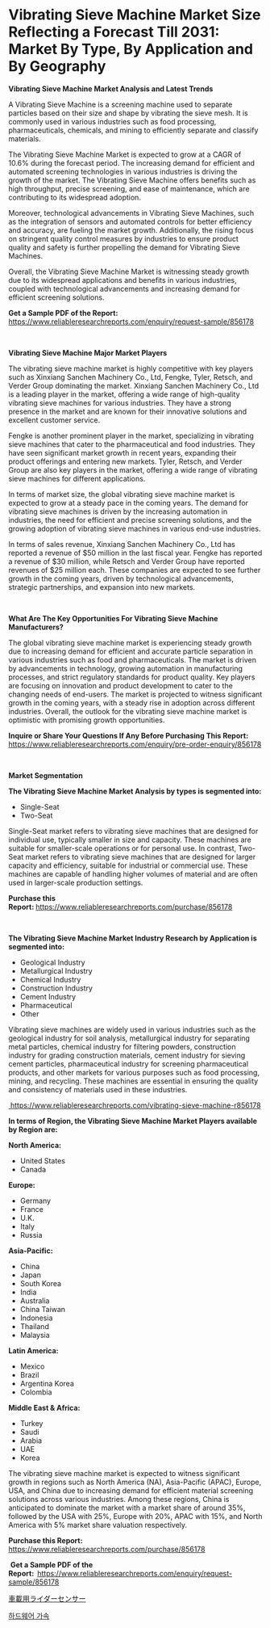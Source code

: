 <p><h1>Vibrating Sieve Machine Market Size Reflecting a Forecast Till 2031: Market By Type, By Application and By Geography</h1></p><p><strong>Vibrating Sieve Machine Market Analysis and Latest Trends</strong></p>
<p><p>A Vibrating Sieve Machine is a screening machine used to separate particles based on their size and shape by vibrating the sieve mesh. It is commonly used in various industries such as food processing, pharmaceuticals, chemicals, and mining to efficiently separate and classify materials.</p><p>The Vibrating Sieve Machine Market is expected to grow at a CAGR of 10.6% during the forecast period. The increasing demand for efficient and automated screening technologies in various industries is driving the growth of the market. The Vibrating Sieve Machine offers benefits such as high throughput, precise screening, and ease of maintenance, which are contributing to its widespread adoption.</p><p>Moreover, technological advancements in Vibrating Sieve Machines, such as the integration of sensors and automated controls for better efficiency and accuracy, are fueling the market growth. Additionally, the rising focus on stringent quality control measures by industries to ensure product quality and safety is further propelling the demand for Vibrating Sieve Machines.</p><p>Overall, the Vibrating Sieve Machine Market is witnessing steady growth due to its widespread applications and benefits in various industries, coupled with technological advancements and increasing demand for efficient screening solutions.</p></p>
<p><strong>Get a Sample PDF of the Report:&nbsp;</strong> <a href="https://www.reliableresearchreports.com/enquiry/request-sample/856178">https://www.reliableresearchreports.com/enquiry/request-sample/856178</a></p>
<p>&nbsp;</p>
<p><strong>Vibrating Sieve Machine Major Market Players</strong></p>
<p><p>The vibrating sieve machine market is highly competitive with key players such as Xinxiang Sanchen Machinery Co., Ltd, Fengke, Tyler, Retsch, and Verder Group dominating the market. Xinxiang Sanchen Machinery Co., Ltd is a leading player in the market, offering a wide range of high-quality vibrating sieve machines for various industries. They have a strong presence in the market and are known for their innovative solutions and excellent customer service.</p><p>Fengke is another prominent player in the market, specializing in vibrating sieve machines that cater to the pharmaceutical and food industries. They have seen significant market growth in recent years, expanding their product offerings and entering new markets. Tyler, Retsch, and Verder Group are also key players in the market, offering a wide range of vibrating sieve machines for different applications.</p><p>In terms of market size, the global vibrating sieve machine market is expected to grow at a steady pace in the coming years. The demand for vibrating sieve machines is driven by the increasing automation in industries, the need for efficient and precise screening solutions, and the growing adoption of vibrating sieve machines in various end-use industries.</p><p>In terms of sales revenue, Xinxiang Sanchen Machinery Co., Ltd has reported a revenue of $50 million in the last fiscal year. Fengke has reported a revenue of $30 million, while Retsch and Verder Group have reported revenues of $25 million each. These companies are expected to see further growth in the coming years, driven by technological advancements, strategic partnerships, and expansion into new markets.</p></p>
<p>&nbsp;</p>
<p><strong>What Are The Key Opportunities For Vibrating Sieve Machine Manufacturers?</strong></p>
<p><p>The global vibrating sieve machine market is experiencing steady growth due to increasing demand for efficient and accurate particle separation in various industries such as food and pharmaceuticals. The market is driven by advancements in technology, growing automation in manufacturing processes, and strict regulatory standards for product quality. Key players are focusing on innovation and product development to cater to the changing needs of end-users. The market is projected to witness significant growth in the coming years, with a steady rise in adoption across different industries. Overall, the outlook for the vibrating sieve machine market is optimistic with promising growth opportunities.</p></p>
<p><strong>Inquire or Share Your Questions If Any Before Purchasing This Report:</strong> <a href="https://www.reliableresearchreports.com/enquiry/pre-order-enquiry/856178">https://www.reliableresearchreports.com/enquiry/pre-order-enquiry/856178</a></p>
<p>&nbsp;</p>
<p><strong>Market Segmentation</strong></p>
<p><strong>The Vibrating Sieve Machine Market Analysis by types is segmented into:</strong></p>
<p><ul><li>Single-Seat</li><li>Two-Seat</li></ul></p>
<p><p>Single-Seat market refers to vibrating sieve machines that are designed for individual use, typically smaller in size and capacity. These machines are suitable for smaller-scale operations or for personal use. In contrast, Two-Seat market refers to vibrating sieve machines that are designed for larger capacity and efficiency, suitable for industrial or commercial use. These machines are capable of handling higher volumes of material and are often used in larger-scale production settings.</p></p>
<p><strong>Purchase this Report:&nbsp;</strong><a href="https://www.reliableresearchreports.com/purchase/856178">https://www.reliableresearchreports.com/purchase/856178</a></p>
<p>&nbsp;</p>
<p><strong>The Vibrating Sieve Machine Market Industry Research by Application is segmented into:</strong></p>
<p><ul><li>Geological Industry</li><li>Metallurgical Industry</li><li>Chemical Industry</li><li>Construction Industry</li><li>Cement Industry</li><li>Pharmaceutical</li><li>Other</li></ul></p>
<p><p>Vibrating sieve machines are widely used in various industries such as the geological industry for soil analysis, metallurgical industry for separating metal particles, chemical industry for filtering powders, construction industry for grading construction materials, cement industry for sieving cement particles, pharmaceutical industry for screening pharmaceutical products, and other markets for various purposes such as food processing, mining, and recycling. These machines are essential in ensuring the quality and consistency of materials used in these industries.</p></p>
<p><a href="https://www.reliableresearchreports.com/vibrating-sieve-machine-r856178">&nbsp;https://www.reliableresearchreports.com/vibrating-sieve-machine-r856178</a></p>
<p><strong>In terms of Region, the Vibrating Sieve Machine Market Players available by Region are:</strong></p>
<p>
    <p> <strong> North America: </strong>
        <ul>
            <li>United States</li>
            <li>Canada</li>
        </ul>
        </p> 
    <p> <strong> Europe: </strong>
        <ul>
            <li>Germany</li>
            <li>France</li>
            <li>U.K.</li>
            <li>Italy</li>
            <li>Russia</li>
        </ul>
        </p> 
    <p> <strong> Asia-Pacific: </strong>
        <ul>
            <li>China</li>
            <li>Japan</li>
            <li>South Korea</li>
            <li>India</li>
            <li>Australia</li>
            <li>China Taiwan</li>
            <li>Indonesia</li>
            <li>Thailand</li>
            <li>Malaysia</li>
        </ul>
        </p> 
    <p> <strong> Latin America: </strong>
        <ul>
            <li>Mexico</li>
            <li>Brazil</li>
            <li>Argentina Korea</li>
            <li>Colombia</li>
        </ul>
        </p> 
    <p> <strong> Middle East & Africa: </strong>
        <ul>
            <li>Turkey</li>
            <li>Saudi</li>
            <li>Arabia</li>
            <li>UAE</li>
            <li>Korea</li>
        </ul>
    </p>
    </p>
<p><p>The vibrating sieve machine market is expected to witness significant growth in regions such as North America (NA), Asia-Pacific (APAC), Europe, USA, and China due to increasing demand for efficient material screening solutions across various industries. Among these regions, China is anticipated to dominate the market with a market share of around 35%, followed by the USA with 25%, Europe with 20%, APAC with 15%, and North America with 5% market share valuation respectively.</p></p>
<p><strong>Purchase this Report: </strong><a href="https://www.reliableresearchreports.com/purchase/856178">https://www.reliableresearchreports.com/purchase/856178</a></p>
<p>&nbsp;<strong>Get a Sample PDF of the Report:&nbsp;&nbsp;</strong><a href="https://www.reliableresearchreports.com/enquiry/request-sample/856178">https://www.reliableresearchreports.com/enquiry/request-sample/856178</a></p>
<p><strong></strong></p>
<p><p><a href="https://github.com/oqoeusbvpadwjs08/Market-Research-Report-List-1/blob/main/824214422424.md">車載用ライダーセンサー</a></p><p><a href="https://github.com/sougarounis/Market-Research-Report-List-3/blob/main/722930620455.md">하드웨어 가속</a></p></p>